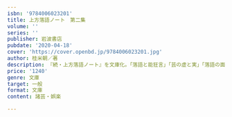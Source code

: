 ```yaml
---
isbn: '9784006023201'
title: 上方落語ノート　第二集
volume: ''
series: ''
publisher: 岩波書店
pubdate: '2020-04-18'
cover: 'https://cover.openbd.jp/9784006023201.jpg'
author: 桂米朝／著
description: 『続・上方落語ノート』を文庫化。「落語と能狂言」「芸の虚と実」「落語の面白さとは」ほか。解説・石毛直道
price: '1240'
genre: 文庫
target: 一般
format: 文庫
content: 諸芸・娯楽

---
```

